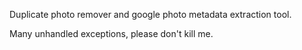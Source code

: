 Duplicate photo remover and google photo metadata extraction tool.

Many unhandled exceptions, please don't kill me.